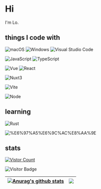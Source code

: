 # Hi

I'm Lo.

## things I code with

<p>
  <img alt="macOS" src="https://img.shields.io/badge/-macOS-333?style=flat-square&logo=apple&logoColor=white" />
  <img alt="Windows" src="https://img.shields.io/badge/-Windows-0078D6?style=flat-square&logo=windows&logoColor=white" />
  <img alt="Visual Studio Code" src="https://img.shields.io/badge/-Visual_Studio_Code-007ACC?style=flat-square&logo=visual-studio-code&logoColor=white" />
</p>

<p>
  <img alt="JavaScript" src="https://img.shields.io/badge/-JavaScript-f7e018?style=flat-square&logo=javascript&logoColor=white" />
  <img alt="TypeScript" src="https://img.shields.io/badge/-TypeScript-007acc?style=flat-square&logo=typescript&logoColor=white" />
</p>

<p>
  <img alt="Vue" src="https://img.shields.io/badge/-Vue-4fc08d?style=flat-square&logo=vue.js&logoColor=ffffff" />
  <img alt="React" src="https://img.shields.io/badge/-React-61dafb?style=flat-square&logo=react&logoColor=ffffff" />
<!--   <img alt="Solid" src="https://img.shields.io/badge/-Solid-3E5E87?style=flat-square&logo=solid&logoColor=9cf" /> -->
</p>

<p>
  <img alt="Nuxt3" src="https://img.shields.io/badge/-Nuxt3-4fc08d?style=flat-square&logo=nuxt.js&logoColor=ffffff" />
</p>

<p>
  <img alt="Vite" src="https://img.shields.io/badge/-Vite-%23646CFF?style=flat-square&logo=vite&logoColor=ffffff" />
  <!-- <img alt="Webpack" src="https://img.shields.io/badge/-Webpack-8DD6F9?style=flat-square&logo=webpack&logoColor=white" /> -->
</p>

<p>
  <img alt="Node" src="https://img.shields.io/badge/-Node.js-43853d?style=flat-square&logo=node.js&logoColor=ffffff" />
  <!-- <img alt="NestJS" src="https://img.shields.io/badge/-NestJS-ea2845?style=flat-square&logo=nestjs&logoColor=white" /> -->
</p>

## learning

<p>
  <img alt="Rust" src="https://img.shields.io/badge/-Rust-dda484?style=flat-square&logo=rust&logoColor=ffffff" />
<!--   <img alt="Deno" src="https://img.shields.io/badge/-Deno-e0f8ff?style=flat-square&logo=deno&logoColor=000000" /> -->
</p>

<p>
  <img alt="%E6%97%A5%E6%9C%AC%E8%AA%9E" src="https://img.shields.io/badge/-%E6%97%A5%E6%9C%AC%E8%AA%9E-007ACC?style=flat-square" />
</p>

## stats

[![Vistor Count](https://count.getloli.com/get/@LoTwT?theme=gelbooru)](#)

![Visitor Badge](https://visitor-badge.laobi.icu/badge?page_id=LoTwT.LoTwT)

<p>
<!--   <img src="https://genshin-card.getloli.com/10,89,94/180759973.png" alt="genshin-card"> -->
</p>

| <a href="https://github.com/LoTwT/github-readme-stats"><img align="center" src="https://github-readme-stats.vercel.app/api?username=LoTwT&show_icons=true&include_all_commits=true&hide_border=true" alt="Anurag's github stats" /></a> | <a href="https://github.com/LoTwT/github-readme-stats"><img align="center" src="https://github-readme-stats.vercel.app/api/top-langs/?username=LoTwT&layout=compact&hide_border=true" /></a> |
| --------------------------------------------------------------------------------------------------------------------------------------------------------------------------------------------------------------------------------------- | -------------------------------------------------------------------------------------------------------------------------------------------------------------------------------------------- |
